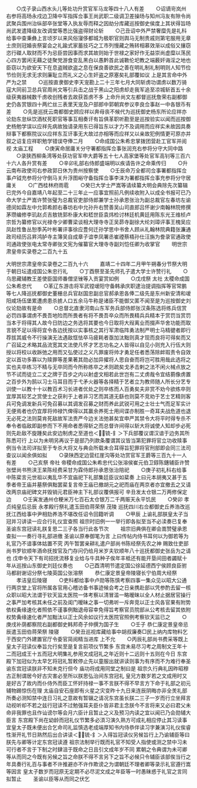 <!-- { "loadSidebar": true } -->
　　○戊子录山西水头儿等处功升赏官军马龙等四十八人有差
　　○诏谪岢岚州右参将高旸永戍边卫降中军指挥佥事王尚武职二级调卫差操旸与知州冯友有隙令尚武聚兵围州治纵部卒张堂等入执友辱而释之因劫分库藏巡按御史侯度上其状得旨旸尚武发遣降级友改调堂等悉比强盗得财论斩
　　○己丑诏中外严禁奢糜先是礼科给事中查秉彝上言顷岁以来风俗寖侈都城为极职官则舆马无制贵戚则第宅服用无章士庶则冠婚丧祭宴会之礼踰式家蓄技巧之工市列慢藏之贿转相慕效渐以成俗又攘窃恣行磔人取财而不为忌臣尝因事而求其故则始于世禄之家好作无益崇尚虚糜以荡民心四方罢闲无藉之徒聚党游食变乱黑白以愚黔首此诚斁伦圯教之端薮奸诲淫之地也臣窃以为欲安天下在息盗贼欲盗之息在保良善欲民之善在明礼制礼制明则人知节俭节俭则无求无求则廉耻立而礼义之心生奸盗之原塞矣礼部覆如议  上是其言命中外严为之禁
　　○巡按直隶御史李天宠勘上二十三年七月大同斩虏功谓虏以数万骑寇大同前卫总兵官周尚文等引兵击之战于黑山之阳虏却走我军追至凉城斩首五十余级获夷器械数千虏收创残者去故获首虏不多  上命升尚文左都督巡抚詹荣右副都御史仍各赏银四十两纻丝三表里天宠及户部郎中郭朝宾参议李良佥事赵一中各银币有差
　　○先是巡抚云南都御史顾应祥以奔母丧不候代为巡抚御史杨东所论应祥亦论劾东怠纵饮酒杖死职官等事互相奏讦有旨俱革职听勘至是巡按验实以闻而巡按御史杨勉学误以应祥先病故独请录用东已得旨东以才力不及调用而应祥实未故因具奏辩事下都察院议以应祥东互讦事无大故过亦相等而应祥又以亲故犯例情更可原亦并叙之诏复应祥职勉学错误夺俸二月
　　○命成国公朱希忠掌拨团营赴工官军并阅视  太庙工程
　　○庚寅命居庸关分守署都指挥佥事张润充右参将分守大同中路
　　○录狭西柳条湾等处获功官军申大爵等五十七人高家堡等处官军高钊等三百六十六人各升赏有差
　　○辛卯礼部右侍郎盛端明以疾请告许之命乘传归
　　○升云南布政使司右参政郭日休为贵州按察使
　　○壬辰命万全都司佥事署都指挥佥事卢钺充参将分守倒马关升浮图峪守备指挥佥事李涞为署都指挥佥事充参将分守居庸关
　　○广西桂林府雨雹
　　○癸巳大学士严嵩等请续纂大明会典除先次纂辑已完外今自嘉靖八年起至二十三年止一应事宜照前凡例续收附入以成全书报可已乃命大学士严嵩许赞张璧为总裁官吏部侍郎兼学士孙承恩张治为副总裁官左春坊左谕德闵如霖左中允郭希颜右春坊右中允孙升右赞善吴山司直郎吕怀谢少南翰林院修撰茅瓒编修李玑赵贞吉敖铣郭朴康大和嵇世臣袁炜检讨林廷机黄廷用陈东光王维桢卢宗哲为纂修官以光禄寺少卿曹梁谈相大理寺寺正吴昴寺副徐大纶刘璋评事王槐吴应凤赵性鲁丛恕季芮叶彬署评事徐应豊何迁孙学思中书舍人顾从礼翰林院典籍张濂通政司经历吕昇鸿胪寺主簿吴自成章子谊李凤署丞崔禋蔡梧孙仕汪旃为誊录官通政使司通政使张电太常寺卿张文宪为催纂官大理寺寺副刘恺任卿为收掌官
　　明世宗肃皇帝实录卷之二百九十五

大明世宗肃皇帝实录卷之二百九十六
　　嘉靖二十四年二月甲午朔春分节祭大明于朝日坛遣成国公朱忠行礼
　　○丁酉祭至圣先师孔子遣大学士许赞行礼
　　○乌思藏辅教王差使臣国师番僧坚锉等入贡宴赏如例
　　○戊戌祭  太社  太稷命成国公朱希忠代
　　○革辽东游击将军武镗叆阳守备韩承庆职逮治提调指挥等官常鹏等七人降巡抚都御史董栅总兵官赵国忠副总官郝承恩各俸二级先是东州新安清和叆阳咸场伍堡累遭虏患杀掳人口五余马牛称是诸臣不能御又匿不闻至是为巡按御史刘仪论劾故有是命
　　○总督北直隶河南山东军务兵部侍郎张汉条陈选将练兵信赏必罚四事谓虏不畏吾地险而所畏者有将不畏吾卒众而所畏精兵兵精本于赏罚当赏罚当本于将得其人故今日防边之务选将其要也今日取将大叚离业而掇声华舍功能而取言貌不足以得将宜令各边抚按以实事核之其行军肃临阵勇法制严明士马精徤者即行荐拔其威令不行操演无法遇敌恇怯卒马疲耗者亟加汰黜则真才现而良将可得矣而又广召延之术略其品流宽其文法使凡怀才艺志功名之人皆得以自见小则充入行伍大则授以将校以收跅弛之用而又弘使过之义凡罪废将帅才勇足任者悉荡除衅瑕责令自效定以首功多寡以为赎罪等差果著其勋必加异擢将人思自奋而将岂可胜用哉此选将之实也夫卒练习不精与无卒同而今所称练卒之术则疏矣戈矛击剌之法不闲火械点放之节不试而徒立二丈之牌于百步之内以射虚文相若此世岂有二丈虏哉令宜结蒭像虏置之百步外为鹄以习士马耳目而于弋矛火器等各择精于艺者立为教师随人所长分艺专训使一以教十十以教百术习长进者优处之则卒练而人百勇矣夫非赏不劝今欲练卒则宜厚其较艺之赏使士之获利于上者非习艺而其道无繇也则莫不竞劝于艺士艺精则客兵可免调发新兵可免召募以其调发召募之财而养此武锐可用之士壮士气而足军实计无便焉者也仍宜厚将帅禄饩俾得以其赢余养死士用间谍亦制胜一奇耳夫战危道也退无必死之法则莫肯死敌故军法贵严今边关法弛甚矣宜申严其禁令大将平时得专杀不奉令者临敌即副参而下不用命者悉得斩之而总督许间得以斩大将诚使人知却步必死则先赴敌不旋踵矣此安边制虏之至道也＜锍-釒＞下兵部覆议谓汉谙于边务其所陈悉可行  上以为未明另再议于是部乃列款条覆谓其议皆当第犯罪将官立功收赎事例当令法司详拟至于专杀大将又与典会所载未合耳得旨犯罪将官刑部即会同三法司查议以闻余俱如拟
　　○录陕西定边营红崖沟等处功赏官军王爵等三百九十一人有差
　　○己亥祭  帝社  帝稷命成国公朱希忠代公张溶侯崔元伯卫錞陈鏸辅臣许赞张壁尚书熊浃王杲陈经费采甘为霖侍郎孙承恩张治陪祀
　　○庚子初礼科右给事中陈棐言元世祖以夷乱华不宜庙祀下礼部集廷臣议如棐奏  上曰元本胡夷又甚于五季者帝王庙并墓祭俱黜罢棐复言帝王庙已撤胡元之祀而庙在两京者亦宜撤去之又请改两京庙祀碑文并毁销元君臣神主下礼部议覆俱报可  辛丑发太仓银二万两修保定边
　　○壬寅发通州仓粳米万七百石太仓银万二千两赈天永平饥民
　　○癸卯  孝贞纯皇后忌辰  永孝殿行祭礼遣玉田伯蒋荣祭  茂陵  巡抚四川右佥都御史丘养浩改巡抚江西给事中尹相劾养浩不堪改任诏令回籍听调
　　○甲辰  上谕礼部朕皇太子当冠并习讲读一应合行礼仪宜查照  祖宗时旧例一一举行即各拟至当不必渎奏已复奉  圣谕东宫冠读礼朕复思二三子各当行此各节次
　　祖宗旧典俱在卿会嵩赞璧承恩查拟一一奏行寻礼部进缴  圣谕以原奉御笔为言  上曰传帖内侍书耳何以为御若等为礼官乃不谙事体姑置不究  丙午暂罢亲耕礼遣户部尚书陈经祭先农之神  赐致仕吏部尚书罗钦顺年酒命抚按官及门存问仍给月米岁夫钦顺年八十巡抚都御史张岳为之请也  戊申令天下有司招抚流移复业给与牛具种子俟年丰柢还有能开垦间田者蠲赋十年从巡按山东御史刘廷仪奏也
　　○己酉清明节遣定国公徐延德西宁侯顾良臣驸马都尉谢诏分祭七陵英国公张溶祭
　　恭仁康定景皇帝陵寝长宁伯周大经祭
　　孝洁皇后陵寝
　　○吏科都给事中卢勋等陈慎考察四事一集众见以昭大公通行两京堂上官将所属各官用心稽访备书事迹候会考之日亲携赴部以凭参酌去留一核众职以昭大法谓于钦天监太医院一体考察以清冒滥一略暧昧以全人材止据居官操行之事严加考核其未任之前及闺门暧昧之事一切弗听一斥奔竞以正士风各官果有附势依权夤缘速化者照依不谨事例黜退毋容幸免得旨考察官员院部从公考核去留其依附权势夤缘速化者严加黜汰以正士风余如议行太医院官照例考察钦天监已之
　　○庚戌补荫都察院右副都御史韩邦奇子仲撰为国子生
　　○壬子  恭仁康定景皇帝忌辰遣玉田伯蒋荣祭  陵寝
　　○癸丑巡视库藏给事中胡叔廉奏□民上纳内库物料乞于西安门外建置官厅令委官简阅精当进库  上不允
　　○丙辰礼部尚书费采等既上  皇太子冠读仪奉旨允行矣至是复言前项仪节繁多  东宫未易尽习考之周制文王年十二而冠成王十五而冠大明集礼参用文成冠礼之年近则十二远则十五则在今日  东宫殿下加冠似为太早乞将冠礼暂敕停止先以童服出就讲读则事为有序而不为难行奉圣谕东宫冠读朕非不知未克行但今  庙功将成用同堂之制曰是  祖宗久行典礼因昨昭穆古正制谓居今好古灾害必至所以朕思弘治间东宫冠礼  皇兄方数岁若之文成用时又是好古了故内而仆侍外而臣工怀奸持禄一事不言朕不得不早言方下命于礼部之初元辅物踢惊伤在理  太庙自安石座即有火星之灾变昨十九日来连辰阴晦亦非全羙礼部所奏必测知禁中连日习礼之意故有暂辍之请况东宫虽长朕二三子一岁而行立坐拜言动视听却不若之兹行冠读不过勉强耳夫臣仆皆非君主念朕今不言将来又必曰君父未命非我罪也且作讪谤尔等会月六臣计且暂止之义及预习内读之宜以闻已乃会勋辅大臣言  东宫殿下尚在幼龄而冠礼仪节繁多必湏习演久熟方可成礼相应停止其习读事宜皇太子既未便出合乞命司礼监慎选老成端厚知书内侍恭伴读习字兼演习礼仪俟睿性渐开礼节日熟然后出合讲读＜锍-釒＞入得旨冠读仪另候旨行上乃谕辅臣等曰朕先与卿等计定东宫冠读遵  祖宗法制举行既而礼官不知受人指使或测之禁中习未可行者不言于下制之时肆沮于既命之日且引文成年岁不同  累朝之令典谓为未可卿等从而同之今既有另候之旨之命朕不得不言另下之旨不必候只令辅臣该部俟当行之年具奏行礼百与事者不许推避亦不许作欺谤之为谓朝廷不理者卿等录示礼官遵行嵩等因言  皇太子数岁而冠原无定期不必尽泥文成之年臣等一时愚昧惑于礼官之言同拟暂止
　　圣谕以臣等从而同之伏乞
